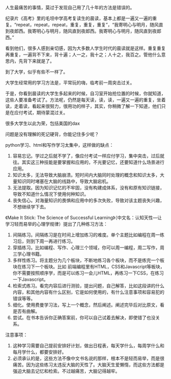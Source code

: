 
人生最痛苦的事情，莫过于发现自己用了几十年的方法是错误的。

纪录片《高考》里的毛坦中学高考复读生的晨读，基本上都是一遍又一遍的重复。“repeat，repeat，repeat，重复，重复，重复”，“我寄明心与明月，随风直到夜郎西。我寄明心与明月，随风直到夜郎西。我寄明心与明月，随风直到夜郎西。”

看到他们，很多人感到亲切感，因为大多数人学生时代的晨读就是这样。重复重复再重复，一遍背不下来，背十遍；人一之，我十之；人十之，我百之。管他什么意思内，先背下来就是了。

到了大学，似乎有些不一样了。

大学生经常用的学习方法是，平常玩的嗨，临考前一周突击过关。

于是，你看到晨读的大学生多起来的时候，自习室开始抢位置的时候，你就知道，这些人要准备考试了。方法呢，仍然是每天读，读，读，一遍又一遍的重复，坐着读，走着读，看起来很努力，很用功的样子，其实，你稍微了解一下知道，他们只是在应付考试，期待蒙混过关。

很多大学生以此为荣，包括美国的dax



问题是没有理解的死记硬背，你能记住多少呢？








python学习、html和写作学习太集中，这样做的缺点：

1. 容易忘记。学过之后就不学了，像应付考试一样应付学习，集中突击，过后就往。其实这三种技能是要掌握和应用的，不光要记忆，还要知道什么场景进行应用。
2. 知识太多，无法导致大脑崩溃。短时间内大脑同时处理的概念和知识太多，大量知识同时堵塞在大脑的线路中，导致大脑宕机。
3. 无法提取。因为知识记忆的不牢固，没有构建成体系，没有和原有知识链接，导致不知道什么情况下使用何种知识。
4. 丧失信心。对海量知识的畏惧和应用中的多次失败，导致对该主题丧失兴趣，不想继续学下去。

《Make It Stick: The Science of Successful Learning》（中文名：认知天性—让学习轻而易举的心理学规律）提出了几种练习方法：

1. 间隔练习。间隔练习是在时间上增加练习的难度。单个主题比如编程在周一练习后，则到下周一再进行练习。
2. 穿插练习。比如编程、写作、心理三个领域，你可以周一编程，周二写作，周三学心理书籍。
3. 多样性练习。将主题分为几个板块，不断地练习各个板块，而不是练完一个板块在练习下一个板块。比如 前端编程里有HTML，CSS和Javascript等板块，你不需要按照顺序学，而是可以练习一会儿HTML，再练习一下CSS，在练习一下Javascript。
4. 检索式练习。看完内容后进行测验，提出问题，自己解答，比如这段讲的什么内容，和其他内容有什么区别，它是如何使用的，有什么注意事项和容易犯的错误等等。
5. 细化。使用费曼学习法，写上一个概念，然后阐述。阐述完毕后对比原文，看是否有曲解。
6. 尝试。在书本告诉你正确答案前，你可以自己试着去解决，即使错了也没关系。

注意事项：

1. 这种学习需要自己提前安排好计划，做出日程表，每天学什么，每周学什么和每月学什么，都要安排好。
2. 必须承认的是，这些方法不像中文书名说的那样，根本不是轻而易举，而是很痛苦。因为这些练习太违反大脑的天性了。大脑天生爱懒惰，而这些方法都是强迫大脑去记忆和检索。不过越痛苦，大脑记得越牢。


<!--stackedit_data:
eyJoaXN0b3J5IjpbMTI1MTQzODE0OSwtOTAzNDIyODk0XX0=
-->